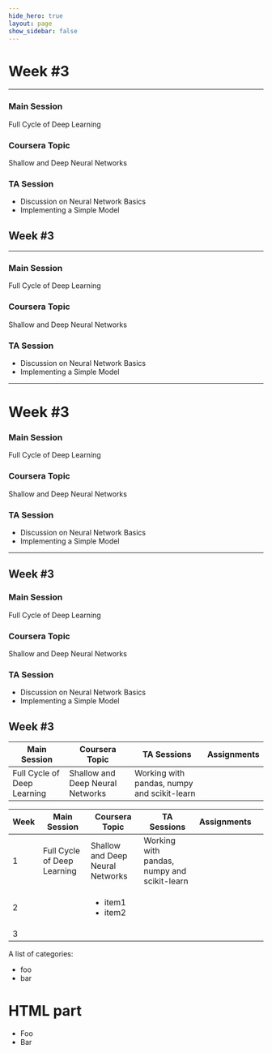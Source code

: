 ```yaml
---
hide_hero: true
layout: page
show_sidebar: false
---
```


# Week #3
---
### Main Session
Full Cycle of Deep Learning
### Coursera Topic
Shallow and Deep Neural Networks
### TA Session
* Discussion on Neural Network Basics
* Implementing a Simple Model

## Week #3
---
### Main Session
Full Cycle of Deep Learning
### Coursera Topic
Shallow and Deep Neural Networks
### TA Session
* Discussion on Neural Network Basics
* Implementing a Simple Model

---
# Week #3
### Main Session
Full Cycle of Deep Learning
### Coursera Topic
Shallow and Deep Neural Networks
### TA Session
* Discussion on Neural Network Basics
* Implementing a Simple Model
---

## Week #3
### Main Session
Full Cycle of Deep Learning
### Coursera Topic
Shallow and Deep Neural Networks
### TA Session
* Discussion on Neural Network Basics
* Implementing a Simple Model


## Week #3
| Main Session 	| Coursera Topic | TA Sessions 	| Assignments |
|--------------	|-------------	|-------------	|---	|
| Full Cycle of Deep Learning | Shallow and Deep Neural Networks | Working with pandas, numpy and scikit-learn	||



| Week 	| Main Session 	| Coursera Topic | TA Sessions 	| Assignments 	|   	|
|------	|--------------	|-------------	|-------------	|---	|---|
| 1    	| Full Cycle of Deep Learning | Shallow and Deep Neural Networks | Working with pandas, numpy and scikit-learn	|   	||
| 2    	|              	|	<ul><li>item1</li><li>item2</li></ul>	|             	|   	||
| 3    	|              	|             	|             	|   	||

<section id="categories" markdown="1">

A list of categories:

- foo
- bar

</section>

<div id="html" markdown="0">
<h1>HTML part</h1>

  <ul>
    <li>Foo</li>
    <li>Bar</li>
  </ul>

</div>
